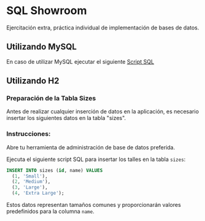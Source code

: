 
# SQL Showroom

Ejercitación extra, práctica individual de implementación de bases de datos.

## Utilizando MySQL
En caso de utilizar MySQL ejecutar el siguiente [Script SQL](https://github.com/extjotabell/wave23-practicas/blob/leiva_florencia/9.%20%20implementacion%20de%20bases%20de%20datos/sql-showroom/src/main/resources/showroom.sql)

## Utilizando H2
### Preparación de la Tabla Sizes

Antes de realizar cualquier inserción de datos en la aplicación, es necesario insertar los siguientes datos en la tabla "sizes".

### Instrucciones:
Abre tu herramienta de administración de base de datos preferida.

Ejecuta el siguiente script SQL para insertar los talles en la tabla `sizes`:

```SQL
INSERT INTO sizes (id, name) VALUES
  (1, 'Small'),
  (2, 'Medium'),
  (3, 'Large'),
  (4, 'Extra Large');
```
Estos datos representan tamaños comunes y proporcionarán valores predefinidos para la columna `name`.